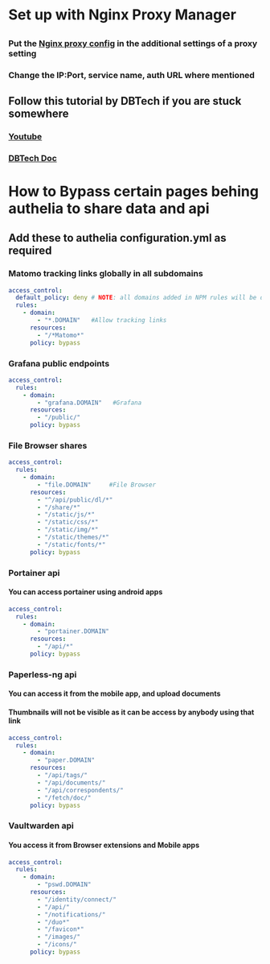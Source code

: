 
# Set up with Nginx Proxy Manager

##

### Put the [Nginx proxy config](https://github.com/Just5KY/SkyPi/blob/main/Authelia/nginx_proxy_configuration) in the additional settings of a proxy setting

### Change the IP:Port, service name, auth URL where mentioned

###

## Follow this tutorial by DBTech if you are stuck somewhere

### [Youtube](https://youtu.be/4UKOh3ssQSU)

### [DBTech Doc](https://dbt3ch.com/books/authelia-for-nginx-proxy-manager)

# How to Bypass certain pages behing authelia to share data and api

## Add these to authelia configuration.yml as required

### **Matomo** tracking links globally in all subdomains

```yml
access_control:
  default_policy: deny # NOTE: all domains added in NPM rules will be denied unless added below
  rules:
    - domain:
        - "*.DOMAIN"   #Allow tracking links
      resources:
        - "/*Matomo*"
      policy: bypass
```

### **Grafana** public endpoints

```yml
access_control:
  rules:
    - domain:
        - "grafana.DOMAIN"   #Grafana
      resources:
        - "/public/"
      policy: bypass
```

### **File Browser** shares

```yml
access_control:
  rules:
    - domain:
        - "file.DOMAIN"     #File Browser
      resources:
        - "^/api/public/dl/*"
        - "/share/*"
        - "/static/js/*"
        - "/static/css/*"
        - "/static/img/*"
        - "/static/themes/*"
        - "/static/fonts/*"
      policy: bypass
```

### **Portainer api**

#### You can access portainer using android apps

```yml
access_control:
  rules:
    - domain:
        - "portainer.DOMAIN"  
      resources:
        - "/api/*"
      policy: bypass
```

### **Paperless-ng api**

#### You can access it from the mobile app, and upload documents

#### Thumbnails will not be visible as it can be access by anybody using that link

```yml
access_control:
  rules:
    - domain:
        - "paper.DOMAIN"    
      resources:
        - "/api/tags/"
        - "/api/documents/"
        - "/api/correspondents/"
        - "/fetch/doc/"
      policy: bypass
```

### **Vaultwarden api**

#### You access it from Browser extensions and Mobile apps

```yml
access_control:
  rules:
    - domain:
        - "pswd.DOMAIN"       
      resources:
        - "/identity/connect/"
        - "/api/"
        - "/notifications/"
        - "/duo*"
        - "/favicon*"
        - "/images/"
        - "/icons/"
      policy: bypass
```

#
